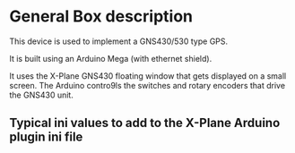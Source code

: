 General Box description
=======================
This device is used to implement a GNS430/530 type GPS.

It is built using an Arduino Mega (with ethernet shield).

It uses the X-Plane GNS430 floating window that gets displayed on a small
screen.  The Arduino contro9ls the switches and rotary encoders that drive the
GNS430 unit.


<!-- ![Simplest Panel](simplest.jpg?raw=true "Simplest Arduino setup") -->


Typical ini values to add to the X-Plane Arduino plugin ini file
----------------------------------------------------------------

```
```

